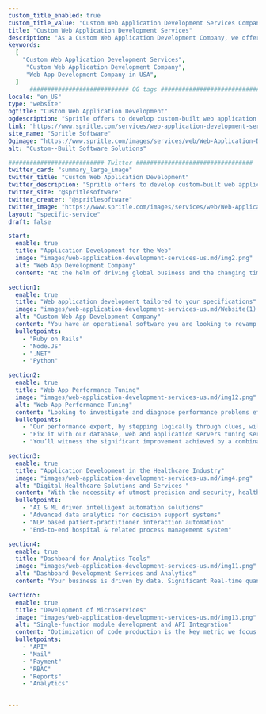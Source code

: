 ```yaml
---
custom_title_enabled: true
custom_title_value: "Custom Web Application Development Services Company in USA- spritle.com"
title: "Custom Web Application Development Services"
description: "As a Custom Web Application Development Company, we offer services such as SaaS App Development, Healthcare Applications, and much more."
keywords:
  [
    "Custom Web Application Development Services",
     "Custom Web Application Development Company", 
     "Web App Development Company in USA",
  ]
      ############################ OG tags #################################
locale: "en_US"
type: "website"
ogtitle: "Custom Web Application Development"  
ogdescription: "Spritle offers to develop custom-built web application services, SaaS apps development services, Healthcare applications, and much more. Get in touch with experts."
link: "https://www.spritle.com/services/web-application-development-services/"
site_name: "Spritle Software"
Ogimage: "https://www.spritle.com/images/services/web/Web-Application-Development.png.pagespeed.ce.klwBPCz1ud.png"
alt: "Custom--Built Software Solutions" 

########################### Twitter #################################
twitter_card: "summary_large_image"
twitter_title: "Custom Web Application Development" 
twitter_description: "Spritle offers to develop custom-built web application services, SaaS apps development services, Healthcare applications, and much more. Get in touch with experts."
twitter_site: "@spritlesoftware"
twitter_creater: "@spritlesoftware"
twitter_image: "https://www.spritle.com/images/services/web/Web-Application-Development.png.pagespeed.ce.klwBPCz1ud.png" 
layout: "specific-service"
draft: false

start:
  enable: true
  title: "Application Development for the Web"
  image: "images/web-application-development-services-us.md/img2.png"
  alt: "Web App Development Company"
  content: "At the helm of driving global business and the changing times is web development. Working with some of the largest enterprises and startups has aided us to evolve into an innovation lab, bringing out cutting edge technology applications that drive businesses. We are premium consultants, industry experts and pioneers to build on Ruby and Rails, NodeJS and more."

section1:
  enable: true
  title: "Web application development tailored to your specifications"
  image: "images/web-application-development-services-us.md/Website(1).webp"
  alt: "Custom Web App Development Company"
  content: "You have an operational software you are looking to revamp for optimizing your business, or a detailed requirement document of what you need built, or just an idea. Meet our analysts & architects who are the best in the biz to understand your needs and built the most optimal & viable solution tailored to suit you."
  bulletpoints:
    - "Ruby on Rails"
    - "Node.JS"
    - ".NET"
    - "Python"

section2:
  enable: true
  title: "Web App Performance Tuning"
  image: "images/web-application-development-services-us.md/img12.png"
  alt: "Web App Performance Tuning"
  content: "Looking to investigate and diagnose performance problems efficiently. Bottlenecks occur during performance testing and load testing or performance modelling exercises or just anytime in your production environment."
  bulletpoints:
    - "Our performance expert, by stepping logically through clues, will be able to narrow down the area causing the problem"
    - "Fix it with our database, web and application servers tuning services"
    - "You’ll witness the significant improvement achieved by a combination of database configuration changes with tuning of application queries"

section3:
  enable: true
  title: "Application Development in the Healthcare Industry"
  image: "images/web-application-development-services-us.md/img4.png"
  alt: "Digital Healthcare Solutions and Services "
  content: "With the necessity of utmost precision and security, healthcare technology is driven by the cutting edge innovation of today. Our acclaimed domain experts have built superior applications driving hospitals, practitioners and patience to effectively manage wellness-as-a-service."
  bulletpoints:
    - "AI & ML driven intelligent automation solutions"
    - "Advanced data analytics for decision support systems"
    - "NLP based patient-practitioner interaction automation"
    - "End-to-end hospital & related process management system"

section4:
  enable: true
  title: "Dashboard for Analytics Tools"
  image: "images/web-application-development-services-us.md/img11.png"
  alt: "Dashboard Development Services and Analytics"
  content: "Your business is driven by data. Significant Real-time quantitative analysis of your operational performance helps to capitalize on the power of numbers to derive insights. Our Data scientists have brought out some of the most eloquent analytical dashboard and give you the power to visualize hundreds of metrics into meaningful information."

section5:
  enable: true
  title: "Development of Microservices"
  image: "images/web-application-development-services-us.md/img13.png"
  alt: "Single-function module development and API Integration"
  content: "Optimization of code production is the key metric we focus as a team to most efficiently deliver great quality output. Going with Microservices framework and building independently deployable, modular service containers enables communicates through a well-defined, lightweight mechanism. We have solid experience bringing out some great case studies working with Microservices with Ruby on Rails and NodeJS."
  bulletpoints:
    - "API"
    - "Mail"
    - "Payment"
    - "RBAC"
    - "Reports"
    - "Analytics"

  
---
```



